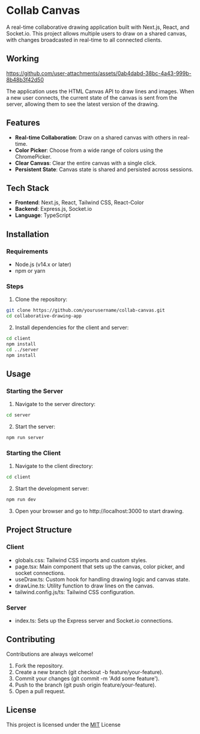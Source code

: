 
# Collab Canvas

A real-time collaborative drawing application built with Next.js, React, and Socket.io. This project allows multiple users to draw on a shared canvas, with changes broadcasted in real-time to all connected clients.

## Working


https://github.com/user-attachments/assets/0ab4dabd-38bc-4a43-999b-8b48b3f42d50


The application uses the HTML Canvas API to draw lines and images. When a new user connects, the current state of the canvas is sent from the server, allowing them to see the latest version of the drawing.

## Features

- **Real-time Collaboration**: Draw on a shared canvas with others in real-time.
- **Color Picker**: Choose from a wide range of colors using the ChromePicker.
- **Clear Canvas**: Clear the entire canvas with a single click.
- **Persistent State**: Canvas state is shared and persisted across sessions.


## Tech Stack

- **Frontend**: Next.js, React, Tailwind CSS, React-Color
- **Backend**: Express.js, Socket.io
- **Language**: TypeScript


## Installation

### Requirements

- Node.js (v14.x or later)
- npm or yarn

### Steps

1. Clone the repository:

```bash
git clone https://github.com/yourusername/collab-canvas.git
cd collaborative-drawing-app
```

2. Install dependencies for the client and server:

```bash
cd client
npm install
cd ../server
npm install

```
    
## Usage
### Starting the Server
1. Navigate to the server directory:

```bash
cd server
```
2. Start the server:

```bash
npm run server
```
### Starting the Client
1. Navigate to the client directory:
```bash
cd client
```
2. Start the development server:
```bash
npm run dev
```
3. Open your browser and go to http://localhost:3000 to start drawing.
## Project Structure
### Client
- globals.css: Tailwind CSS imports and custom styles.
- page.tsx: Main component that sets up the canvas, color picker, and socket connections.
- useDraw.ts: Custom hook for handling drawing logic and canvas state.
- drawLine.ts: Utility function to draw lines on the canvas.
- tailwind.config.js/ts: Tailwind CSS configuration.
### Server
- index.ts: Sets up the Express server and Socket.io connections.

## Contributing

Contributions are always welcome!

1. Fork the repository.
2. Create a new branch (git checkout -b feature/your-feature).
3. Commit your changes (git commit -m 'Add some feature').
4. Push to the branch (git push origin feature/your-feature).
5. Open a pull request.


## License

This project is licensed under the [MIT](https://choosealicense.com/licenses/mit/) License

